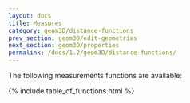 ```yaml
---
layout: docs
title: Measures
category: geom3D/distance-functions
prev_section: geom3D/edit-geometries
next_section: geom3D/properties
permalink: /docs/1.2/geom3D/distance-functions/
---
```


The following measurements functions are available:

{% include table_of_functions.html %}

